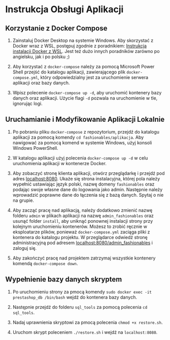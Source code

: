 # Instrukcja Obsługi Aplikacji

## Korzystanie z Docker Compose

1. Zainstaluj Docker Desktop na systemie Windows. Aby skorzystać z Docker wraz z WSL, postępuj zgodnie z poradnikiem: [Instrukcja instalacji Docker z WSL](https://www.youtube.com/watch?v=cMyoSkQZ41E). Jest też dużo innych poradników zarówno po angielsku, jak i po polsku ;)

2. Aby korzystać z `docker-compose` należy za pomocą Microsoft Power Shell przejść do katalogu aplikacji, zawierającego plik `docker-compose.yml`, który odpowiedzialny jest za uruchomienie serwera aplikacji oraz bazy danych.

3. Wpisz polecenie `docker-compose up -d`, aby uruchomić kontenery bazy danych oraz aplikacji. Użycie flagi `-d` pozwala na uruchomienie w tle, ignorując logi. 

## Uruchamianie i Modyfikowanie Aplikacji Lokalnie

1. Po pobraniu pliku `docker-compose` z repozytorium, przejdź do katalogu aplikacji za pomocą komendy `cd fashionables/aplikacja`. Aby nawigować za pomocą komend w systemie Windows, użyj konsoli Windows PowerShell.

2. W katalogu aplikacji użyj polecenia `docker-compose up -d` w celu uruchomienia aplikacji w kontenerze Docker. 

3. Aby zobaczyć stronę klienta aplikacji, otwórz przeglądarkę i przejdź pod adres [localhost:8080](http://localhost:8080). Ukaże się strona instalacyjna, której pola należy wypełnić ustawiając język polski, nazwę domeny `fashionables` oraz podając swoje własne dane do logowania jako admin. Następnie należy wprowadzić poprawne dane do łączenia się z bazą danych. Spytaj o nie na grupie. 

4. Aby zacząć pracę nad aplikacją, należy dodatkowo zmienić nazwę folderu `admin` w plikach aplikacji na nazwę `admin_fashionables` oraz usunąć folder `install`, aby uniknąć ponownej instalacji strony przy kolejnym uruchomieniu kontenerów. Możesz to zrobić ręcznie w eksploatarze plików, ponieważ `docker-compose.yml` zaciąga pliki z kontenera do katalogu projektu. W przeglądarce odwiedź stronę administracyjną pod adresem [localhost:8080/admin_fashionables](http://localhost:8080/admin) i zaloguj się.

5. Aby zakończyć pracę nad projektem zatrzymaj wszystkie kontenery komendą `docker-compose down`.

## Wypełnienie bazy danych skryptem 

1. Po uruchomieniu strony za pmocą komendy `sudo docker exec -it prestashop_db /bin/bash` wejdź do kontenera bazy danych.

2. Następnie przejdź do folderu `sql_tools` za pomocą polecenia `cd sql_tools`.

3. Nadaj uprawnienia skryptowi za pmocą polecenia `chmod +x restore.sh`.

4. Uruchom skrypt poleceniem `./restore.sh` i wejdź na `localhost:8080`.
